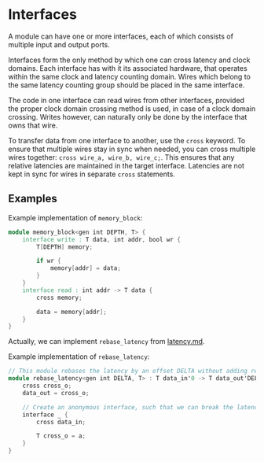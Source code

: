 # Interfaces

A module can have one or more interfaces, each of which consists of multiple input and output ports. 

Interfaces form the only method by which one can cross latency and clock domains. Each interface has with it its associated hardware, that operates within the same clock and latency counting domain. Wires which belong to the same latency counting group should be placed in the same interface. 

The code in one interface can read wires from other interfaces, provided the proper clock domain crossing method is used, in case of a clock domain crossing. Writes however, can naturally only be done by the interface that owns that wire. 

To transfer data from one interface to another, use the `cross` keyword. To ensure that multiple wires stay in sync when needed, you can cross multiple wires together: `cross wire_a, wire_b, wire_c;`. This ensures that any relative latencies are maintained in the target interface. Latencies are not kept in sync for wires in separate `cross` statements. 

## Examples
Example implementation of `memory_block`:
```Verilog
module memory_block<gen int DEPTH, T> {
    interface write : T data, int addr, bool wr {
        T[DEPTH] memory;

        if wr {
            memory[addr] = data;
        }
    }
    interface read : int addr -> T data {
        cross memory;

        data = memory[addr];
    }
}
```

Actually, we can implement `rebase_latency` from [latency.md](latency.md). 

Example implementation of `rebase_latency`:
```Verilog
// This module rebases the latency by an offset DELTA without adding registers. 
module rebase_latency<gen int DELTA, T> : T data_in'0 -> T data_out'DELTA {
    cross cross_o;
    data_out = cross_o;

    // Create an anonymous interface, such that we can break the latency dependency. 
    interface _ {
        cross data_in;

        T cross_o = a;
    }
}
```

